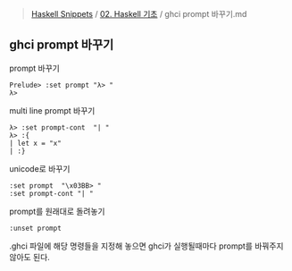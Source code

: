 > [Haskell Snippets](../README.md) / [02. Haskell 기초](README.md) / ghci prompt 바꾸기.md
## ghci prompt 바꾸기
prompt 바꾸기
```
Prelude> :set prompt "λ> "
λ> 
```
multi line prompt 바꾸기
```
λ> :set prompt-cont  "| "
λ> :{
| let x = "x"
| :}
```

unicode로 바꾸기

```
:set prompt  "\x03BB> "
:set prompt-cont "| "
```

prompt를 원래대로 돌려놓기
```
:unset prompt
```

.ghci 파일에 해당 명령들을 지정해 놓으면 ghci가 실행될때마다 prompt를 바꿔주지 않아도 된다.